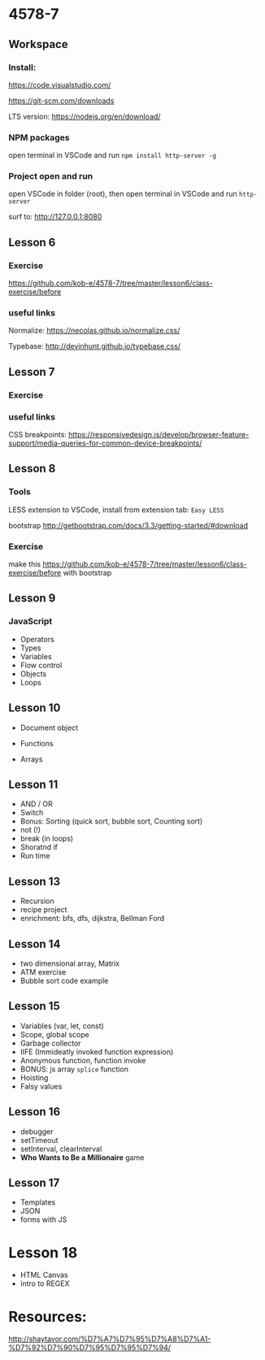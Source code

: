 # 4578-7


## Workspace
### Install:
https://code.visualstudio.com/

https://git-scm.com/downloads

LTS version:
https://nodejs.org/en/download/ 

### NPM packages
open terminal in VSCode and run `npm install http-server -g`

### Project open and run
open VSCode in folder (root), then open terminal in VSCode and run `http-server`

surf to: http://127.0.0.1:8080

## Lesson 6
### Exercise
https://github.com/kob-e/4578-7/tree/master/lesson6/class-exercise/before

### useful links
Normalize: https://necolas.github.io/normalize.css/

Typebase: http://devinhunt.github.io/typebase.css/

## Lesson 7
### Exercise

### useful links
CSS breakpoints: https://responsivedesign.is/develop/browser-feature-support/media-queries-for-common-device-breakpoints/

## Lesson 8 
### Tools
LESS extension to VSCode, install from extension tab: `Easy LESS`

bootstrap http://getbootstrap.com/docs/3.3/getting-started/#download
### Exercise
make this https://github.com/kob-e/4578-7/tree/master/lesson6/class-exercise/before with bootstrap

## Lesson 9
### JavaScript
- Operators
- Types
- Variables
- Flow control
- Objects
- Loops

## Lesson 10
- Document object

- Functions
- Arrays

## Lesson 11
- AND / OR
- Switch
- Bonus: Sorting (quick sort, bubble sort, Counting sort)
- not (!)
- break (in loops)
- Shoratnd if
- Run time

## Lesson 13
- Recursion
- recipe project
- enrichment: bfs, dfs, dijkstra, Bellman Ford

## Lesson 14
 - two dimensional array, Matrix
 - ATM exercise
 - Bubble sort code example

 ## Lesson 15
 - Variables (var, let, const) 
 - Scope, global scope
 - Garbage collector
 - IIFE (Immideatly invoked function expression)
 - Anonymous function, function invoke
 - BONUS: js array `splice` function
 - Hoisting
 - Falsy values

## Lesson 16
 - debugger
 - setTimeout
 - setInterval, clearInterval
 - **Who Wants to Be a Millionaire** game

## Lesson 17
 - Templates
 - JSON
 - forms with JS

# Lesson 18
 - HTML Canvas
 - intro to REGEX

 # Resources:
 http://shaytavor.com/%D7%A7%D7%95%D7%A8%D7%A1-%D7%92%D7%90%D7%95%D7%95%D7%94/